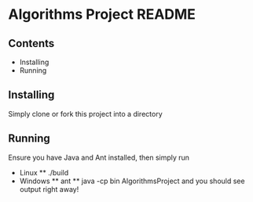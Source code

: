 Algorithms Project README
=========================

Contents
--------
* Installing
* Running

Installing
----------
Simply clone or fork this project into a directory

Running
-------
Ensure you have Java and Ant installed, then simply run
* Linux
** ./build
* Windows
** ant
** java -cp bin AlgorithmsProject
and you should see output right away!
